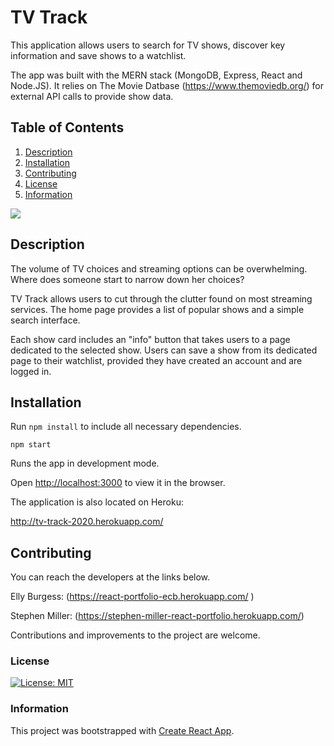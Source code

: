 # TV Track
This application allows users to search for TV shows, discover key information and save shows to a watchlist. 

The app was built with the MERN stack (MongoDB, Express, React and Node.JS). It relies on The Movie Datbase (https://www.themoviedb.org/) for external API calls to provide show data. 

## Table of Contents
1. [Description](#description)
2. [Installation](#installation)
3. [Contributing](#contributing)
4. [License](#license)
5. [Information](#information)

![](client/public/assets/Home.gif)

## Description
The volume of TV choices and streaming options can be overwhelming. Where does someone start to narrow down her choices?

TV Track allows users to cut through the clutter found on most streaming services. The home page provides a list of popular shows and a simple search interface. 

Each show card includes an "info" button that takes users to a page dedicated to the selected show. Users can save a show from its dedicated page to their watchlist, provided they have created an account and are logged in. 

## Installation

Run `npm install` to include all necessary dependencies. 

`npm start`

Runs the app in development mode.

Open [http://localhost:3000](http://localhost:3000) to view it in the browser.

The application is also located on Heroku:

http://tv-track-2020.herokuapp.com/

## Contributing

You can reach the developers at the links below.

Elly Burgess: (https://react-portfolio-ecb.herokuapp.com/
)

Stephen Miller: (https://stephen-miller-react-portfolio.herokuapp.com/)

Contributions and improvements to the project are welcome. 

### License
[![License: MIT](https://img.shields.io/badge/License-MIT-yellow.svg)](https://opensource.org/licenses/MIT)


### Information
This project was bootstrapped with [Create React App](https://github.com/facebook/create-react-app).
